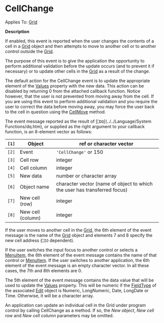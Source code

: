 




<h1 class="heading"><span class="name">CellChange</span></h1>

Applies To: [Grid](../a-z/grid.md)


**Description**


If enabled, this event is reported when the user changes the contents of a cell in a [Grid](../a-z/grid.md) object and then attempts to move to another cell or to another control outside the [Grid](../a-z/grid.md).


The purpose of this event is to give the application the opportunity to perform additional validation before the update occurs (and to prevent it if necessary) or to update other cells in the [Grid](../a-z/grid.md) as a result of the change.


The default action for the CellChange event is to update the appropriate element of the [Values](../a-z/values.md) property with the new data. This action can be disabled by returning 0 from the attached callback function. Notice however, that the user is not prevented from moving away from the cell. If you are using this event to perform additional validation and you require the user to correct the data before moving away, you may force the user back to the cell in question using the  [CellMove](../a-z/cellmove.md) method.




The event message reported as the result of [`⎕DQ`](../../Language/System Functions/dq.htm), or supplied as the right argument to your callback function, is an 8-element vector as follows:


| `[1]` | Object | ref or character vector |
| --- | --- | ---  |
| `[2]` | Event | `'CellChange'` or 150 |
| `[3]` | Cell row | integer |
| `[4]` | Cell column | integer |
| `[5]` | New data | number or character array |
| `[6]` | Object name | character vector (name of object to which the user has transferred focus) |
| `[7]` | New cell (row) | integer |
| `[8]` | New cell (column) | integer |



If the user moves to another cell in the [Grid](../a-z/grid.md), the 6th element of the event message is the name of the [Grid](../a-z/grid.md) object and elements 7 and 8 specify the new cell address (`⎕IO` dependent).


If the user switches the input focus to another control or selects a [MenuItem](../a-z/menuitem.md), the 6th element of the event message contains the name of that control or [MenuItem](../a-z/menuitem.md). If the user switches to another application, the 6th element of the event message is an empty character vector. In all these cases, the 7th and 8th elements are 0.


The 5th element of the event message contains the data value that will be used to update the [Values](../a-z/values.md) property. This will be numeric if the [FieldType](../a-z/fieldtype.md) of the associated [Edit](../a-z/edit.md) object is Numeric, LongNumeric, Date, LongDate or Time. Otherwise, it will be a character array.


An application can update an individual cell in the Grid under program control by calling CellChange as a method. If so, the *New object*, *New cell row* and *New cell column* parameters may be omitted.


